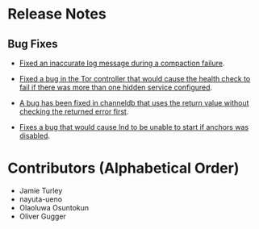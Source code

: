 # Release Notes

## Bug Fixes

* [Fixed an inaccurate log message during a compaction
  failure](https://github.com/lightningnetwork/lnd/pull/5961).

* [Fixed a bug in the Tor controller that would cause the health check to fail
  if there was more than one hidden service
  configured](https://github.com/lightningnetwork/lnd/pull/6016).

* [A bug has been fixed in channeldb that uses the return value without checking
  the returned error first](https://github.com/lightningnetwork/lnd/pull/6012).

* [Fixes a bug that would cause lnd to be unable to start if anchors was
  disabled](https://github.com/lightningnetwork/lnd/pull/6007).

# Contributors (Alphabetical Order)

* Jamie Turley
* nayuta-ueno
* Olaoluwa Osuntokun
* Oliver Gugger
